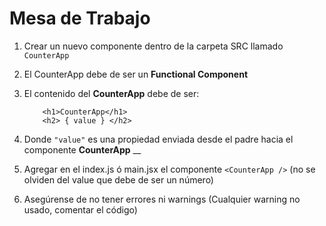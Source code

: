 # Mesa de Trabajo

1. Crear un nuevo componente dentro de la carpeta SRC llamado
    ```CounterApp```

2. El CounterApp debe de ser un __Functional Component__

3. El contenido del __CounterApp__ debe de ser:
    ```
        <h1>CounterApp</h1>
        <h2> { value } </h2>
    ```

4. Donde ```"value"``` es una propiedad enviada desde el padre hacia
    el componente __CounterApp__ __

5. Agregar en el index.js ó main.jsx el componente  ```<CounterApp />```
        (no se olviden del value que debe de ser un número)

6. Asegúrense de no tener errores ni warnings
    (Cualquier warning no usado, comentar el código)